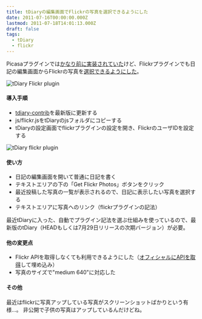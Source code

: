 ```yaml
---
title: tDiaryの編集画面でFlickrの写真を選択できるようにした
date: 2011-07-16T00:00:00.000Z
lastmod: 2011-07-18T14:01:13.000Z
draft: false
tags:
  - tDiary
  - flickr
---
```


Picasaプラグインでは[かなり前に実装されていた](http://www.smallstyle.com/20100910.html#p01)けど、Flickrプラグインでも日記の編集画面からFlickrの写真を[選択できるようにした](https://github.com/tdiary/tdiary-contrib/issues/11)。

![tDiary Flickr plugin](@/assets/flickr/5941985218.jpg "tDiary Flickr plugin")

#### 導入手順

* [tdiary-contrib](https://github.com/tdiary/tdiary-contrib)を最新版に更新する
* js/flickr.jsをtDiaryのjsフォルダにコピーする
* tDiaryの設定画面でflickrプラグインの設定を開き、FlickrのユーザIDを設定する

![tDiary flickr plugin](@/assets/flickr/5942210642.jpg "tDiary flickr plugin")

#### 使い方

* 日記の編集画面を開いて普通に日記を書く
* テキストエリアの下の「Get Flickr Photos」ボタンをクリック
* 最近投稿した写真の一覧が表示されるので、日記に表示したい写真を選択する
* テキストエリアに写真へのリンク（flickrプラグインの記法）

最近tDiaryに入った、自動でプラグイン記法を選ぶ仕組みを使っているので、最新版のtDiary（HEADもしくは7月29日リリースの次期バージョン）が必要。

#### 他の変更点

* Flickr APIを取得しなくても利用できるようにした（[オフィシャルにAPIを取得](http://www.flickr.com/services/apps/72157627166349102/)して埋め込み）
* 写真のサイズで"medium 640"に対応した

#### その他

最近はflickrに写真アップしている写真がスクリーンショットばかりという有様…。 非公開で子供の写真はアップしているんだけどね。
